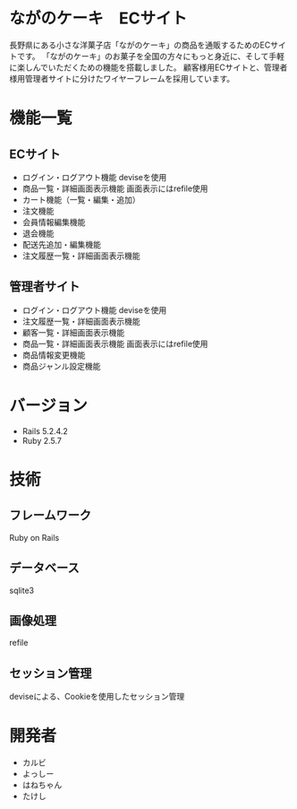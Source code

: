 
# ながのケーキ　ECサイト

長野県にある小さな洋菓子店「ながのケーキ」の商品を通販するためのECサイトです。
「ながのケーキ」のお菓子を全国の方々にもっと身近に、そして手軽に楽しんでいただくための機能を搭載しました。
顧客様用ECサイトと、管理者様用管理者サイトに分けたワイヤーフレームを採用しています。

# 機能一覧

## ECサイト
* ログイン・ログアウト機能
deviseを使用
* 商品一覧・詳細画面表示機能
画面表示にはrefile使用
* カート機能（一覧・編集・追加）
* 注文機能
* 会員情報編集機能
* 退会機能
* 配送先追加・編集機能
* 注文履歴一覧・詳細画面表示機能

## 管理者サイト
* ログイン・ログアウト機能
deviseを使用
* 注文履歴一覧・詳細画面表示機能
* 顧客一覧・詳細画面表示機能
* 商品一覧・詳細画面表示機能
画面表示にはrefile使用
* 商品情報変更機能
* 商品ジャンル設定機能


# バージョン

* Rails 5.2.4.2
* Ruby 2.5.7


# 技術

## フレームワーク
Ruby on Rails
## データベース
sqlite3
## 画像処理
refile
## セッション管理
deviseによる、Cookieを使用したセッション管理


# 開発者

* カルビ
* よっしー
* はねちゃん
* たけし
